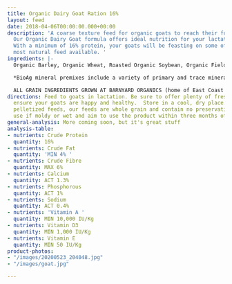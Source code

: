 ```yaml
---
title: Organic Dairy Goat Ration 16%
layout: feed
date: 2018-04-06T00:00:00.000+00:00
description: 'A coarse texture feed for organic goats to reach their full potential.
  Our Organic Dairy Goat formula offers ideal nutrition for your lactating goats.
  With a minimum of 16% protein, your goats will be feasting on some of the best,
  most natural feed available. '
ingredients: |-
  Organic Barley, Organic Wheat, Roasted Organic Soybean, Organic Field Peas, Organic Oats, Organic Corn, Organic Flax Meal & Bio Ag Goat Mineral Premix*, Dried Seaweed Meal, Redmond Natural Salt.

  *BioAg mineral premixes include a variety of primary and trace minerals and vitamins, from sources such as: limestone; kelp meal; natural trace mineral salt; DL methionine and lysine in the layer mash (amino acids); selenium yeast; probiotics; enzymes; vitamins A, D, and E, plus vitamin B complex in addition to those vitamins in the premix

  ALL GRAIN INGREDIENTS GROWN AT BARNYARD ORGANICS (home of East Coast Organic Grainery) except corn (source:  Le Moulins des Cèdres, QC), flax (source: Bio Ag’s Canadian-sourced flax) and field peas (source: Alpha Mills, PEI)
directions: Feed to goats in lactation. Be sure to offer plenty of fresh water to
  ensure your goats are happy and healthy.  Store in a cool, dry place. Unlike many
  pelletized feeds, our feeds are whole grain and contain no preservatives.  Do not
  use if moldy or wet and aim to use the product within three months of purchase.
general-analysis: More coming soon, but it's great stuff
analysis-table:
- nutrients: Crude Protein
  quantity: 16%
- nutrients: Crude Fat
  quantity: 'MIN 4% '
- nutrients: Crude Fibre
  quantity: MAX 6%
- nutrients: Calcium
  quantity: ACT 1.3%
- nutrients: Phosphorous
  quantity: ACT 1%
- nutrients: Sodium
  quantity: ACT 0.4%
- nutrients: 'Vitamin A '
  quantity: MIN 10,000 IU/Kg
- nutrients: Vitamin D3
  quantity: MIN 1,000 IU/Kg
- nutrients: Vitamin E
  quantity: MIN 50 IU/Kg
product-photos:
- "/images/20200523_204048.jpg"
- "/images/goat.jpg"

---
```

